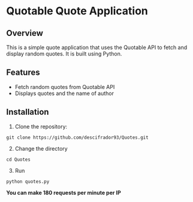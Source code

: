 # Quotable Quote Application

## Overview

This is a simple quote application that uses the Quotable API to fetch and display random quotes. It is built using Python.
## Features

* Fetch random quotes from Quotable API
* Displays quotes and the name of author

## Installation

1. Clone the repository:
```
git clone https://github.com/descifrador93/Quotes.git
```

2. Change the directory
```
cd Quotes
```
3. Run
```
python quotes.py
```

**You can make 180 requests per minute per IP**
